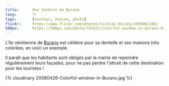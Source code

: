 ```yaml
---
title:      Une fenêtre de Burano
lang:       fr
tags:       [couleur, Venise, photo]
flickr:     https://www.flickr.com/photos/nicolas-hoizey/2459061166/
500px:      https://500px.com/photo/751521/colorful-window-in-burano-by-nicolas-hoizey
---
```


L'île vénitienne de [Burano](http://fr.wikipedia.org/wiki/Burano) est célèbre pour sa dentelle et ses maisons très colorées, en voici un exemple.

Il paraît que les habitants sont obligés par la mairie de repeindre régulièrement leurs façades, pour ne pas perdre l'attrait de cette destination pour les touristes !

{% cloudinary 20080426-Colorful-window-in-Burano.jpg %}

